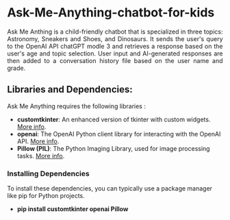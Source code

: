 # Ask-Me-Anything-chatbot-for-kids
<p align="justify"> Ask Me Anthing is a child-friendly chatbot that is specialized in three topics: Astronomy, Sneakers and Shoes, and Dinosaurs.  It sends the user's query to the OpenAI API chatGPT modle 3 and retrieves a response based on the user's age and topic selection. User input and AI-generated responses are then added to a conversation history file based on the user name and grade. </p>

## Libraries and Dependencies:
Ask Me Anything requires the following libraries : 
- **customtkinter**: An enhanced version of tkinter with custom widgets. [More info](https://pypi.org/project/customtkinter/).
- **openai**: The OpenAI Python client library for interacting with the OpenAI API. [More info](https://github.com/openai/openai-python).
- **Pillow (PIL)**: The Python Imaging Library, used for image processing tasks. [More info](https://pillow.readthedocs.io/en/stable/).

### Installing Dependencies

To install these dependencies, you can typically use a package manager like pip for Python projects. 
- **pip install customtkinter openai Pillow**


